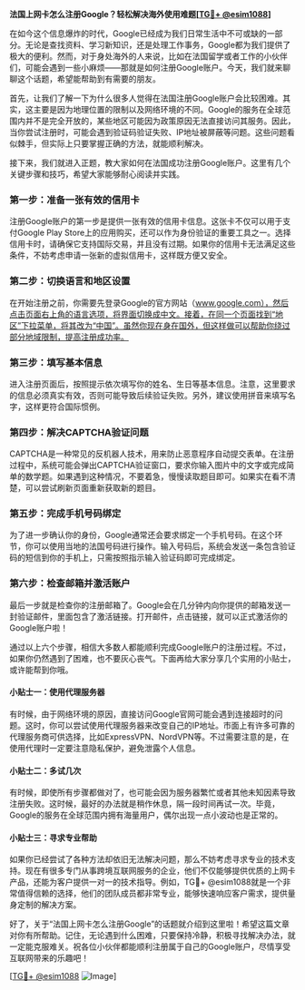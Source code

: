 **法国上网卡怎么注册Google？轻松解决海外使用难题[[TG💪+ @esim1088](https://t.me/s/esim1088)]**

在如今这个信息爆炸的时代，Google已经成为我们日常生活中不可或缺的一部分。无论是查找资料、学习新知识，还是处理工作事务，Google都为我们提供了极大的便利。然而，对于身处海外的人来说，比如在法国留学或者工作的小伙伴们，可能会遇到一些小麻烦——那就是如何注册Google账户。今天，我们就来聊聊这个话题，希望能帮助到有需要的朋友。

首先，让我们了解一下为什么很多人觉得在法国注册Google账户会比较困难。其实，这主要是因为地理位置的限制以及网络环境的不同。Google的服务在全球范围内并不是完全开放的，某些地区可能因为政策原因无法直接访问其服务。因此，当你尝试注册时，可能会遇到验证码验证失败、IP地址被屏蔽等问题。这些问题看似棘手，但实际上只要掌握正确的方法，就能顺利解决。

接下来，我们就进入正题，教大家如何在法国成功注册Google账户。这里有几个关键步骤和技巧，希望大家能够耐心阅读并实践。

### 第一步：准备一张有效的信用卡

注册Google账户的第一步是提供一张有效的信用卡信息。这张卡不仅可以用于支付Google Play Store上的应用购买，还可以作为身份验证的重要工具之一。选择信用卡时，请确保它支持国际交易，并且没有过期。如果你的信用卡无法满足这些条件，不妨考虑申请一张新的虚拟信用卡，这样既方便又安全。

### 第二步：切换语言和地区设置

在开始注册之前，你需要先登录Google的官方网站（www.google.com），然后点击页面右上角的语言选项，将界面切换成中文。接着，在同一个页面找到“地区”下拉菜单，将其改为“中国”。虽然你现在身在国外，但这样做可以帮助你绕过部分地域限制，提高注册成功率。

### 第三步：填写基本信息

进入注册页面后，按照提示依次填写你的姓名、生日等基本信息。注意，这里要求的信息必须真实有效，否则可能导致后续验证失败。另外，建议使用拼音来填写名字，这样更符合国际惯例。

### 第四步：解决CAPTCHA验证问题

CAPTCHA是一种常见的反机器人技术，用来防止恶意程序自动提交表单。在注册过程中，系统可能会弹出CAPTCHA验证窗口，要求你输入图片中的文字或完成简单的数学题。如果遇到这种情况，不要着急，慢慢读取题目即可。如果实在看不清楚，可以尝试刷新页面重新获取新的题目。

### 第五步：完成手机号码绑定

为了进一步确认你的身份，Google通常还会要求绑定一个手机号码。在这个环节，你可以使用当地的法国号码进行操作。输入号码后，系统会发送一条包含验证码的短信到你的手机上，只需按照指示输入验证码即可完成绑定。

### 第六步：检查邮箱并激活账户

最后一步就是检查你的注册邮箱了。Google会在几分钟内向你提供的邮箱发送一封验证邮件，里面包含了激活链接。打开邮件，点击链接，就可以正式激活你的Google账户啦！

通过以上六个步骤，相信大多数人都能顺利完成Google账户的注册过程。不过，如果你仍然遇到了困难，也不要灰心丧气。下面再给大家分享几个实用的小贴士，或许能帮到你哦。

#### 小贴士一：使用代理服务器

有时候，由于网络环境的原因，直接访问Google官网可能会遇到连接超时的问题。这时，你可以尝试使用代理服务器来改变自己的IP地址。市面上有许多可靠的代理服务商可供选择，比如ExpressVPN、NordVPN等。不过需要注意的是，在使用代理时一定要注意隐私保护，避免泄露个人信息。

#### 小贴士二：多试几次

有时候，即使所有步骤都做对了，也可能会因为服务器繁忙或者其他未知因素导致注册失败。这时候，最好的办法就是稍作休息，隔一段时间再试一次。毕竟，Google的服务在全球范围内拥有海量用户，偶尔出现一点小波动也是正常的。

#### 小贴士三：寻求专业帮助

如果你已经尝试了各种方法却依旧无法解决问题，那么不妨考虑寻求专业的技术支持。现在有很多专门从事跨境互联网服务的企业，他们不仅能够提供优质的上网卡产品，还能为客户提供一对一的技术指导。例如，TG💪+ @esim1088就是一个非常值得信赖的选择，他们的团队成员都非常专业，能够快速响应客户需求，提供量身定制的解决方案。

好了，关于“法国上网卡怎么注册Google”的话题就介绍到这里啦！希望这篇文章对你有所帮助。记住，无论遇到什么困难，只要保持冷静，积极寻找解决办法，就一定能克服难关。祝各位小伙伴都能顺利注册属于自己的Google账户，尽情享受互联网带来的乐趣吧！

[[TG💪+ @esim1088](https://t.me/s/esim1088) ![Image](https://i.postimg.cc/4NQfJmqS/Snipaste-2025-05-13-00-14-12.png)]